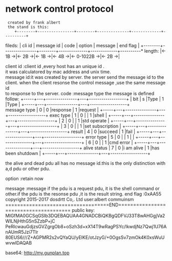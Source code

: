 # network control protocol
     created by frank albert
     the stand is this:
        +--------+----------------+--------+--------------+-------------+----------+
fileds: | cli id |   message id   |  code  |    option    |   message   | end flag |
        +--------+----------------+--------+--------------+-------------+----------*
length: |<- 1B ->|<-     2B     ->|<- 1B ->|<-    4B    ->|<- 0-1022B ->|<-  2B  ->|

   client id :client id ,every host has an unique id .             
              it was calculatored by mac address and unix
              time.                                             
   message id:it was created by server. the server send the 
              message id to the client. when the client resonse 
              the control message ,use the same message id      
              to response to the server.
   code      :message type
              the message is defined follow:
		+-----+---+---------------+---+------------------+
		| bit | s |Type           | 1 |Type              |
                +-----+---+---------------+---+------------------+ <br>
   message type |  0  | 0 |response       | 1 |request           |
                +-----+---+---------------+---+------------------+
   exec type    |  1  | 0 |               | 1 |shell             |
                +-----+---+---------------+---+------------------+
                |  2  | 0 |               | 1 |std operate       |
                +-----+---+---------------+---+------------------+
                |  3  | 0 |               | 1 |set subscription  |
                +-----+---+---------------+---+------------------+
   result       |  4  | 0 |succeed        | 1 |fail              |
                +-----+---+---------------+---+------------------+
   error type   |  5  | 0 |               | 1 |                  |
                +-----+---+---------------+---+------------------+
                |  6  | 0 |               | 1 |cmd error         |
                +-----+---+---------------+---+------------------+
   alive status |  7  | 0 |i am alive     | 1 |has been shutdown |
                +-----+---+---------------+---+------------------+

   the alive and dead pdu all has no message id.this is the only
   distinction with a,d pdu or other pdu.
    
   option    :retain now

   message   :message if the pdu is a request pdu, it is the shell 
              command or other.if the pdu is the resonse pdu ,it is
              the result string.
   end flag  :0xAA55
    copyright 2015-2017 dosdrtt Co,. Ltd user:albert commuinsm           
  ===================================END======================================
   public key:
   MIGfMA0GCSqGSIb3DQEBAQUAA4GNADCBiQKBgQDFVJ33T8wAHGgjVa2WILNjHthG5nSZzbP+jC
   PeRlcwauGdjzsGVZgrgOb8+oSzh3d+xX14T9wRagPSYc/lkwdjNz7Qwj1U76AnAUmR5Jzi7Tlr
   80EUS6///Z+AGPMR2s2vQYaQU/yEIKE/otJzyG/+0OgsSv7zmOk4K0xsWuUwvwIDAQAB

   base64:
   http://my.gunplan.top   
